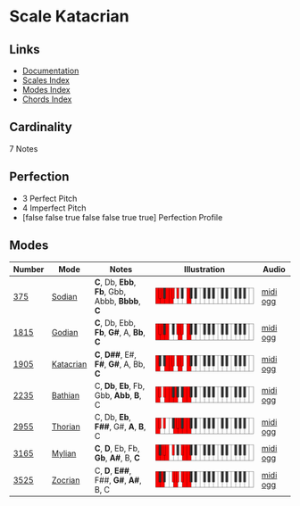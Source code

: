 # Scale Katacrian

## Links

- [Documentation](index.md)
- [Scales Index](Scales.md)
- [Modes Index](Modes.md)
- [Chords Index](Chords.md)

## Cardinality

7 Notes

## Perfection

- 3 Perfect Pitch
- 4 Imperfect Pitch
- [false false true false false true true] Perfection Profile

## Modes

| Number | Mode | Notes | Illustration | Audio |
|--------|------|-------|--------------|-------|
| [375](https://ianring.com/musictheory/scales/375) | [Sodian](ModeSodian.md) | **C**, Db, **Ebb**, **Fb**, Gbb, Abbb, **Bbbb**, **C** | ![CNaturalSodian](ModeCNaturalSodian.png) | [midi](ModeCNaturalSodian.mid) [ogg](ModeCNaturalSodian.ogg) | 
| [1815](https://ianring.com/musictheory/scales/1815) | [Godian](ModeGodian.md) | **C**, Db, Ebb, **Fb**, **G#**, A, **Bb**, **C** | ![CNaturalGodian](ModeCNaturalGodian.png) | [midi](ModeCNaturalGodian.mid) [ogg](ModeCNaturalGodian.ogg) | 
| [1905](https://ianring.com/musictheory/scales/1905) | [Katacrian](ModeKatacrian.md) | **C**, **D##**, E#, **F#**, **G#**, A, Bb, **C** | ![CNaturalKatacrian](ModeCNaturalKatacrian.png) | [midi](ModeCNaturalKatacrian.mid) [ogg](ModeCNaturalKatacrian.ogg) | 
| [2235](https://ianring.com/musictheory/scales/2235) | [Bathian](ModeBathian.md) | C, **Db**, **Eb**, Fb, Gbb, **Abb**, **B**, C | ![CNaturalBathian](ModeCNaturalBathian.png) | [midi](ModeCNaturalBathian.mid) [ogg](ModeCNaturalBathian.ogg) | 
| [2955](https://ianring.com/musictheory/scales/2955) | [Thorian](ModeThorian.md) | C, Db, **Eb**, **F##**, G#, **A**, **B**, C | ![CNaturalThorian](ModeCNaturalThorian.png) | [midi](ModeCNaturalThorian.mid) [ogg](ModeCNaturalThorian.ogg) | 
| [3165](https://ianring.com/musictheory/scales/3165) | [Mylian](ModeMylian.md) | **C**, **D**, Eb, Fb, **Gb**, **A#**, B, **C** | ![CNaturalMylian](ModeCNaturalMylian.png) | [midi](ModeCNaturalMylian.mid) [ogg](ModeCNaturalMylian.ogg) | 
| [3525](https://ianring.com/musictheory/scales/3525) | [Zocrian](ModeZocrian.md) | C, **D**, **E##**, F##, **G#**, **A#**, B, C | ![CNaturalZocrian](ModeCNaturalZocrian.png) | [midi](ModeCNaturalZocrian.mid) [ogg](ModeCNaturalZocrian.ogg) | 
